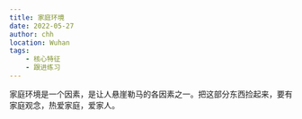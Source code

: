 ```yaml
---
title: 家庭环境
date: 2022-05-27
author: chh
location: Wuhan
tags:
    - 核心特征
    - 跟进练习
---
```


家庭环境是一个因素，是让人悬崖勒马的各因素之一。把这部分东西捡起来，要有家庭观念，热爱家庭，爱家人。
